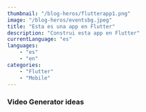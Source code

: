 ```yaml
---
thumbnail: "/blog-heros/flutterapp1.png"
image: "/blog-heros/eventsbg.jpeg"
title: "Esta es una app en Flutter"
description: "Construi esta app en Flutter"
currentLanguage: "es"
languages: 
    - "es"
    - "en"
categories:
    - "Flutter"
    - "Mobile"
---
```


### Video Generator ideas
